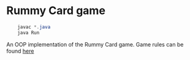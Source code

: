 # Rummy Card game

```java
	javac *.java
	java Run
```

An OOP implementation of the Rummy Card game. Game rules can be found [here](https://bicyclecards.com/how-to-play/rummy-rum/) 